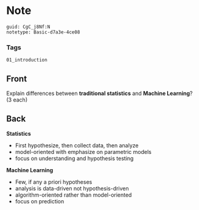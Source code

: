 # Note
```
guid: CgC_j8Nf:N
notetype: Basic-d7a3e-4ce08
```

### Tags
```
01_introduction
```

## Front
Explain differences between <b>traditional statistics</b> and
<b>Machine Learning</b>? (3 each)

## Back
<div>
  <div>
    <div>
      <strong>Statistics</strong>
    </div>
    <ul>
      <li>First hypothesize, then collect data, then analyze
      <li>model-oriented with emphasize on parametric models
      <li>focus on understanding and hypothesis testing
    </ul>
    <div>
      <strong>Machine Learning</strong>
    </div>
    <ul>
      <li>Few, if any a priori hypotheses
      <li>analysis is data-driven not hypothesis-driven
      <li>algorithm-oriented rather than model-oriented
      <li>focus on prediction
    </ul>
  </div>
</div>
